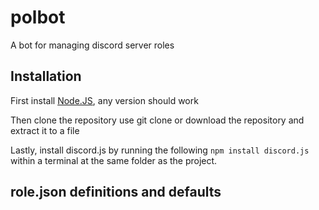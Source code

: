 # polbot
A bot for managing discord server roles

## Installation

First install [Node.JS](https://nodejs.org/), any version should work 

Then clone the repository use git clone or download the repository and extract it to a file

Lastly, install discord.js by running the following `npm install discord.js` within a terminal at the same folder as the project.

## role.json definitions and defaults